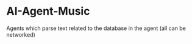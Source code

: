 # AI-Agent-Music
Agents which parse text related to the database in the agent (all can be networked)
